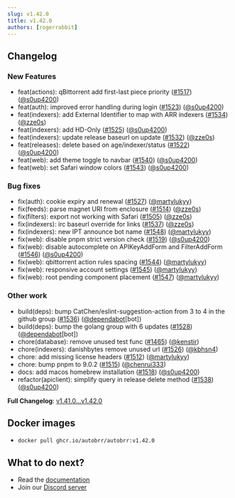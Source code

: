 ```yaml
---
slug: v1.42.0
title: v1.42.0
authors: [rogerrabbit]
---
```

## Changelog


### New Features


* feat(actions): qBittorrent add first-last piece priority ([#1517](https://github.com/autobrr/autobrr/pull/1517)) ([@s0up4200](https://github.com/s0up4200))
* feat(auth): improved error handling during login ([#1523](https://github.com/autobrr/autobrr/pull/1523)) ([@s0up4200](https://github.com/s0up4200))
* feat(indexers): add External Identifier to map with ARR indexers ([#1534](https://github.com/autobrr/autobrr/pull/1534)) ([@zze0s](https://github.com/zze0s))
* feat(indexers): add HD-Only ([#1525](https://github.com/autobrr/autobrr/pull/1525)) ([@s0up4200](https://github.com/s0up4200))
* feat(indexers): update release baseurl on update ([#1532](https://github.com/autobrr/autobrr/pull/1532)) ([@zze0s](https://github.com/zze0s))
* feat(releases): delete based on age/indexer/status ([#1522](https://github.com/autobrr/autobrr/pull/1522)) ([@s0up4200](https://github.com/s0up4200))
* feat(web): add theme toggle to navbar ([#1540](https://github.com/autobrr/autobrr/pull/1540)) ([@s0up4200](https://github.com/s0up4200))
* feat(web): set Safari window colors ([#1543](https://github.com/autobrr/autobrr/pull/1543)) ([@s0up4200](https://github.com/s0up4200))


### Bug fixes


* fix(auth): cookie expiry and renewal ([#1527](https://github.com/autobrr/autobrr/pull/1527)) ([@martylukyy](https://github.com/martylukyy))
* fix(feeds): parse magnet URI from enclosure ([#1514](https://github.com/autobrr/autobrr/pull/1514)) ([@zze0s](https://github.com/zze0s))
* fix(filters): export not working with Safari ([#1505](https://github.com/autobrr/autobrr/pull/1505)) ([@zze0s](https://github.com/zze0s))
* fix(indexers): irc baseurl override for links ([#1537](https://github.com/autobrr/autobrr/pull/1537)) ([@zze0s](https://github.com/zze0s))
* fix(indexers): new IPT announce bot name ([#1548](https://github.com/autobrr/autobrr/pull/1548)) ([@martylukyy](https://github.com/martylukyy))
* fix(web): disable pnpm strict version check ([#1519](https://github.com/autobrr/autobrr/pull/1519)) ([@s0up4200](https://github.com/s0up4200))
* fix(web): disable autocomplete on APIKeyAddForm and FilterAddForm ([#1546](https://github.com/autobrr/autobrr/pull/1546)) ([@s0up4200](https://github.com/s0up4200))
* fix(web): qbittorrent action rules spacing ([#1544](https://github.com/autobrr/autobrr/pull/1544)) ([@martylukyy](https://github.com/martylukyy))
* fix(web): responsive account settings ([#1545](https://github.com/autobrr/autobrr/pull/1545)) ([@martylukyy](https://github.com/martylukyy))
* fix(web): root pending component placement ([#1547](https://github.com/autobrr/autobrr/pull/1547)) ([@martylukyy](https://github.com/martylukyy))


### Other work


* build(deps): bump CatChen/eslint-suggestion-action from 3 to 4 in the github group ([#1536](https://github.com/autobrr/autobrr/pull/1536)) ([@dependabot](https://github.com/dependabot)[bot])
* build(deps): bump the golang group with 6 updates ([#1528](https://github.com/autobrr/autobrr/pull/1528)) ([@dependabot](https://github.com/dependabot)[bot])
* chore(database): remove unused test func ([#1465](https://github.com/autobrr/autobrr/pull/1465)) ([@kenstir](https://github.com/kenstir))
* chore(indexers): danishbytes remove unused url ([#1526](https://github.com/autobrr/autobrr/pull/1526)) ([@kbhsn4](https://github.com/kbhsn4))
* chore: add missing license headers ([#1512](https://github.com/autobrr/autobrr/pull/1512)) ([@martylukyy](https://github.com/martylukyy))
* chore: bump pnpm to 9.0.2 ([#1515](https://github.com/autobrr/autobrr/pull/1515)) ([@chenrui333](https://github.com/chenrui333))
* docs: add macos homebrew installation ([#1518](https://github.com/autobrr/autobrr/pull/1518)) ([@s0up4200](https://github.com/s0up4200))
* refactor(apiclient): simplify query in release delete method ([#1538](https://github.com/autobrr/autobrr/pull/1538)) ([@s0up4200](https://github.com/s0up4200))


**Full Changelog**: [v1.41.0...v1.42.0](https://github.com/autobrr/autobrr/compare/v1.41.0...v1.42.0)


## Docker images


* `docker pull ghcr.io/autobrr/autobrr:v1.42.0`


## What to do next?


* Read the [documentation](https://autobrr.com)
* Join our [Discord server](https://discord.gg/8s5d8pFhba)
